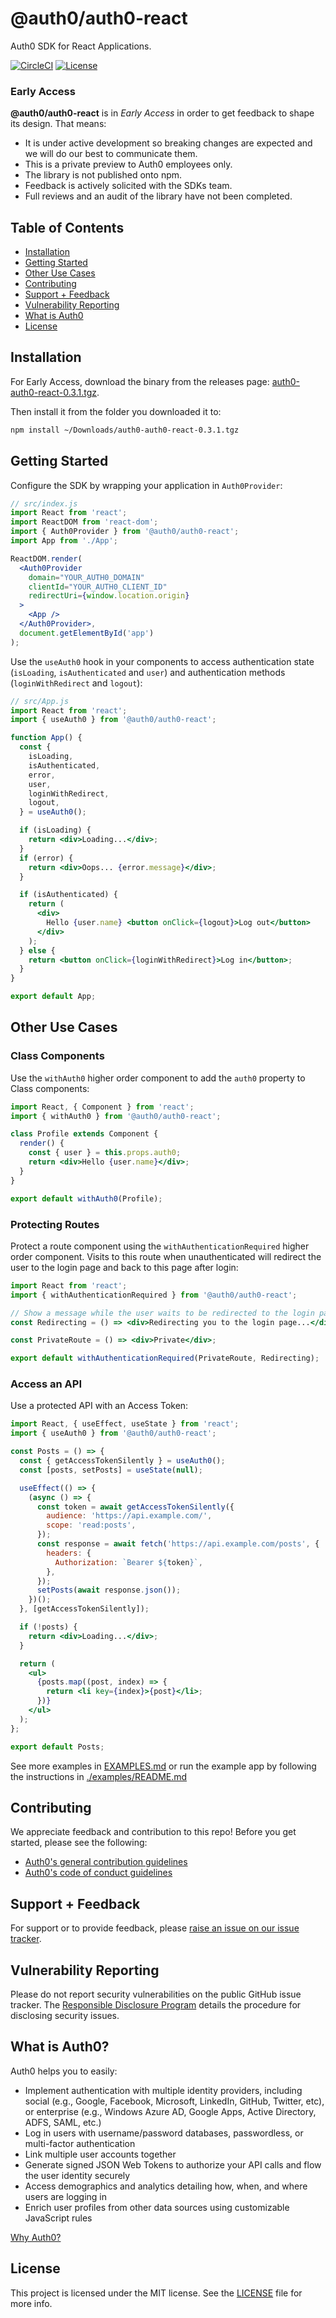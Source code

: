 # @auth0/auth0-react

Auth0 SDK for React Applications.

[![CircleCI](https://circleci.com/gh/auth0/auth0-react.svg?style=svg&circle-token=b7d4097b3e2d3d3d086b26df6b20fb0f51d8ca09)](https://circleci.com/gh/auth0/auth0-react)
[![License](https://img.shields.io/:license-mit-blue.svg?style=flat)](https://opensource.org/licenses/MIT)

### Early Access

**@auth0/auth0-react** is in _Early Access_ in order to get feedback to shape its design. That means:

- It is under active development so breaking changes are expected and we will do our best to communicate them.
- This is a private preview to Auth0 employees only.
- The library is not published onto npm.
- Feedback is actively solicited with the SDKs team.
- Full reviews and an audit of the library have not been completed.

## Table of Contents

- [Installation](#installation)
- [Getting Started](#getting-started)
- [Other Use Cases](#other-use-cases)
- [Contributing](#contributing)
- [Support + Feedback](#support--feedback)
- [Vulnerability Reporting](#vulnerability-reporting)
- [What is Auth0](#what-is-auth0)
- [License](#license)

## Installation

For Early Access, download the binary from the releases page: [auth0-auth0-react-0.3.1.tgz](https://github.com/auth0/auth0-react/releases/download/v0.3.1/auth0-auth0-react-0.3.1.tgz).

Then install it from the folder you downloaded it to:

```bash
npm install ~/Downloads/auth0-auth0-react-0.3.1.tgz
```

## Getting Started

Configure the SDK by wrapping your application in `Auth0Provider`:

```jsx
// src/index.js
import React from 'react';
import ReactDOM from 'react-dom';
import { Auth0Provider } from '@auth0/auth0-react';
import App from './App';

ReactDOM.render(
  <Auth0Provider
    domain="YOUR_AUTH0_DOMAIN"
    clientId="YOUR_AUTH0_CLIENT_ID"
    redirectUri={window.location.origin}
  >
    <App />
  </Auth0Provider>,
  document.getElementById('app')
);
```

Use the `useAuth0` hook in your components to access authentication state (`isLoading`, `isAuthenticated` and `user`) and authentication methods (`loginWithRedirect` and `logout`):

```jsx
// src/App.js
import React from 'react';
import { useAuth0 } from '@auth0/auth0-react';

function App() {
  const {
    isLoading,
    isAuthenticated,
    error,
    user,
    loginWithRedirect,
    logout,
  } = useAuth0();

  if (isLoading) {
    return <div>Loading...</div>;
  }
  if (error) {
    return <div>Oops... {error.message}</div>;
  }

  if (isAuthenticated) {
    return (
      <div>
        Hello {user.name} <button onClick={logout}>Log out</button>
      </div>
    );
  } else {
    return <button onClick={loginWithRedirect}>Log in</button>;
  }
}

export default App;
```

## Other Use Cases

### Class Components

Use the `withAuth0` higher order component to add the `auth0` property to Class components:

```jsx
import React, { Component } from 'react';
import { withAuth0 } from '@auth0/auth0-react';

class Profile extends Component {
  render() {
    const { user } = this.props.auth0;
    return <div>Hello {user.name}</div>;
  }
}

export default withAuth0(Profile);
```

### Protecting Routes

Protect a route component using the `withAuthenticationRequired` higher order component. Visits to this route when unauthenticated will redirect the user to the login page and back to this page after login:

```jsx
import React from 'react';
import { withAuthenticationRequired } from '@auth0/auth0-react';

// Show a message while the user waits to be redirected to the login page.
const Redirecting = () => <div>Redirecting you to the login page...</div>;

const PrivateRoute = () => <div>Private</div>;

export default withAuthenticationRequired(PrivateRoute, Redirecting);
```

### Access an API

Use a protected API with an Access Token:

```jsx
import React, { useEffect, useState } from 'react';
import { useAuth0 } from '@auth0/auth0-react';

const Posts = () => {
  const { getAccessTokenSilently } = useAuth0();
  const [posts, setPosts] = useState(null);

  useEffect(() => {
    (async () => {
      const token = await getAccessTokenSilently({
        audience: 'https://api.example.com/',
        scope: 'read:posts',
      });
      const response = await fetch('https://api.example.com/posts', {
        headers: {
          Authorization: `Bearer ${token}`,
        },
      });
      setPosts(await response.json());
    })();
  }, [getAccessTokenSilently]);

  if (!posts) {
    return <div>Loading...</div>;
  }

  return (
    <ul>
      {posts.map((post, index) => {
        return <li key={index}>{post}</li>;
      })}
    </ul>
  );
};

export default Posts;
```

See more examples in [EXAMPLES.md](./EXAMPLES.md) or run the example app by following the instructions in [./examples/README.md](./examples/README.md)

## Contributing

We appreciate feedback and contribution to this repo! Before you get started, please see the following:

- [Auth0's general contribution guidelines](https://github.com/auth0/open-source-template/blob/master/GENERAL-CONTRIBUTING.md)
- [Auth0's code of conduct guidelines](https://github.com/auth0/open-source-template/blob/master/CODE-OF-CONDUCT.md)

## Support + Feedback

For support or to provide feedback, please [raise an issue on our issue tracker](https://github.com/auth0/auth0-react/issues).

## Vulnerability Reporting

Please do not report security vulnerabilities on the public GitHub issue tracker. The [Responsible Disclosure Program](https://auth0.com/whitehat) details the procedure for disclosing security issues.

## What is Auth0?

Auth0 helps you to easily:

- Implement authentication with multiple identity providers, including social (e.g., Google, Facebook, Microsoft, LinkedIn, GitHub, Twitter, etc), or enterprise (e.g., Windows Azure AD, Google Apps, Active Directory, ADFS, SAML, etc.)
- Log in users with username/password databases, passwordless, or multi-factor authentication
- Link multiple user accounts together
- Generate signed JSON Web Tokens to authorize your API calls and flow the user identity securely
- Access demographics and analytics detailing how, when, and where users are logging in
- Enrich user profiles from other data sources using customizable JavaScript rules

[Why Auth0?](https://auth0.com/why-auth0)

## License

This project is licensed under the MIT license. See the [LICENSE](https://github.com/auth0/auth0-react/blob/master/LICENSE) file for more info.
